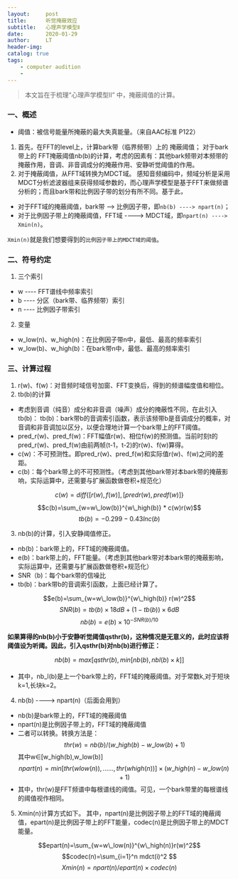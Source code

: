 ```yaml
---
layout:     post
title:      听觉掩蔽效应
subtitle:   心理声学模型Ⅱ
date:       2020-01-29
author:     LT
header-img: 
catalog: true
tags:
    - computer audition
    - 
---
```


> 本文旨在于梳理“心理声学模型Ⅱ” 中，掩蔽阈值的计算。


### 一、概述
- 阈值：被信号能量所掩蔽的最大失真能量。（来自AAC标准 P122）
1. 首先，在FFT的level上，计算bark带（临界频带）上的 掩蔽阈值；
对于bark带上的 FFT掩蔽阈值nb(b)的计算，考虑的因素有：其他bark频带对本频带的掩蔽作用，音调、非音调成分的掩蔽作用、安静听觉阈值的作用。
2. 对于掩蔽阈值，从FFT域转换为MDCT域。
感知音频编码中，频域分析是采用MDCT分析滤波器组来获得频域参数的，而心理声学模型是基于FFT来做频谱分析的；而且bark带和比例因子带的划分有所不同。基于此，
- 对于FFT域的掩蔽阈值，bark带 --> 比例因子带，即`nb(b) ----> npart(n)`；
- 对于比例因子带上的掩蔽阈值，FFT域 ----> MDCT域，即`npart(n) ----> Xmin(n)`。

`Xmin(n)`就是我们想要得到的`比例因子带上的MDCT域的阈值`。


### 二、符号约定
1.  三个索引
- w ---- FFT谱线中频率索引
- b ---- 分区（bark带、临界频带）索引
- n ---- 比例因子带索引
2. 变量
- w_low(n)、w_high(n)：在比例因子带n中，最低、最高的频率索引
- w_low(b)、w\_high(b)：在bark带n中，最低、最高的频率索引

### 三、计算过程
1. r(w)、f(w)：对音频时域信号加窗、FFT变换后，得到的频谱幅度值和相位。
2. tb(b)的计算
- 考虑到音调（纯音）成分和非音调（噪声）成分的掩蔽性不同，在此引入tb(b)：
tb(b)：bark带b的音调索引函数，表示该频带b是音调成分的概率，对音调和非音调加以区分，以便合理地计算一个bark带上的FFT阈值。
- pred_r(w)、pred_f(w)：FFT幅值r(w)、相位f(w)的预测值。当前时刻t的pred_r(w)、pred_f(w)由前两帧(t-1，t-2)的r(w)、f(w)算得。
- c(w)：不可预测性。即pred_r(w)、pred_f(w)和实际值r(w)、f(w)之间的差距。
- c(b)：每个bark带上的不可预测性。（考虑到其他bark带对本bark带的掩蔽影响，实际运算中，还需要与扩展函数做卷积+规范化）

$$c(w)= diff\{[r(w),f(w)],[pred _⁡r (w),pred _⁡f (w)]\}$$
$$c(b)=\sum_{w=w\_low(b)}^{w\_⁡high(b)} * c(w)r(w)$$
$$tb(b) = -0.299-0.43 ln⁡c(b)$$

3. nb(b)的计算，引入安静阈值修正。
- nb(b)：bark带上的，FFT域的掩蔽阈值。
- e(b)：bark带上的，FFT能量。（考虑到其他bark带对本bark带的掩蔽影响，实际运算中，还需要与扩展函数做卷积+规范化）
- SNR（b)：每个bark带的信噪比
- tb(b)：bark带b的音调索引函数，上面已经计算了。

$$e(b)=\sum_{w=w\_low(b)}^{w\_high(b)} r(w)^2$$
$$SNR(b)=tb(b)×18dB+(1-tb(b))×6dB$$
$$nb(b)=e(b)×10^{-SNR(b)/10}$$

**如果算得的nb(b)小于安静听觉阈值qsthr(b)，这种情况是无意义的，此时应该将阈值设为听阈。因此，引入qsthr(b)对nb(b)进行修正：**

$$nb(b)=max⁡[qsthr(b), min⁡[nb(b),nb _⁡l (b)×k] ]$$

- 其中，nb_l(b)是上一个bark带上的，FFT域的掩蔽阈值。对于常数k,对于短块k=1,长块k=2。

4. nb(b) ----> npart(n)（后面会用到）
- nb(b)是bark带上的，FFT域的掩蔽阈值
- npart(n)是比例因子带上的，FFT域的掩蔽阈值
- 二者可以转换。转换方法是：
$$thr(w) = nb(b)/(w\_⁡high(b)-w\_⁡low(b)+1)$$
其中w∈[w_⁡high(b),w_⁡low(b)]
$$npart(n) = min⁡[thr(w _⁡low(n)),......,thr(w_⁡high(n))]×(w\_⁡high(n)-w\_⁡low(n)+1)$$
- 其中，thr(w)是FFT频谱中每根谱线的阈值。可见，一个bark带里的每根谱线的阈值视作相同。

5. Xmin(n)计算方式如下。
其中，npart(n)是比例因子带上的FFT域的掩蔽阈值，epart(n)是比例因子带上的FFT能量，codec(n)是比例因子带上的MDCT能量。

$$epart(n)=\sum_{w=w\_⁡low(n)}^{w\_⁡high(n)}r(w)^2$$
$$codec(n)=\sum_{i=1}^n mdct(i)^2 $$
$$Xmin⁡(n)=npart(n)/epart(n)×codec(n)$$
